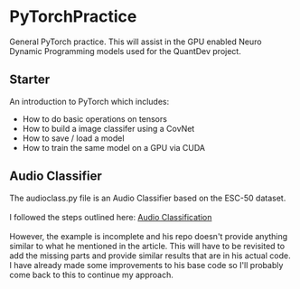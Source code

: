 # PyTorchPractice
General PyTorch practice. This will assist in the GPU enabled Neuro Dynamic Programming models used for the QuantDev project.

## Starter
An introduction to PyTorch which includes:
<ul>
  <li>How to do basic operations on tensors</li>
  <li>How to build a image classifer using a CovNet</li>
  <li>How to save / load a model</li>
  <li>How to train the same model on a GPU via CUDA</li>
</ul>

## Audio Classifier
The audioclass.py file is an Audio Classifier based on the ESC-50 dataset. </br></br>
I followed the steps outlined here: [Audio Classification](https://medium.com/@hasithsura/audio-classification-d37a82d6715)</br></br>
However, the example is incomplete and his repo doesn't provide anything similar to what he mentioned in the article. This will have to be revisited to add the missing parts and provide similar results that are in his actual code. I have already made some improvements to his base code so I'll probably come back to this to continue my approach.
